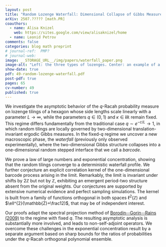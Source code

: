 ```yaml
---
layout: post
title: "Random Lozenge Waterfall: Dimensional Collapse of Gibbs Measures"
arXiv: 2507.????? [math.PR]
coauthors:
  - name: Alisa Knizel
    web: https://sites.google.com/view/alisaknizel/home
  - name: Leonid Petrov
comments: false
categories: blog math preprint
# journal-ref:  PMP?
# journal-web:
image: __STORAGE_URL__/img/papers/waterfall_paper.png
image-alt: "Left: the three types of lozenges. Center: an example of a lozenge tiling of a hexagon whose side lengths are all equal to 3. Right: a perfect sample of the q-Racah random tiling with N=50, T=100, S=30, q=0.7, and κ=3i. The cross-section of the 3D surface across the middle represents the barcode process."
show-date: true
pdf: 49-random-lozenge-waterfall.pdf
post-pdf: true
pages: 65
cv-number: 49
published: true
---
```


We investigate the asymptotic behavior of the $q$-Racah
probability measure on lozenge tilings of a hexagon whose
side lengths scale linearly with a parameter $L\to\infty$,
while the parameters $q\in(0,1)$ and $\kappa\in
\mathbf{i}\mathbb{R}$ remain fixed.
This regime differs fundamentally
from the traditional case $q\sim e^{-c/L}\to1$, in which
random tilings are locally governed by two-dimensional
translation-invariant ergodic Gibbs measures.
In
the fixed-$q$ regime we uncover a new macroscopic phase, the
*waterfall* (previously only observed experimentally),
where the two-dimensional Gibbs structure collapses into a
one-dimensional random stepped interface that we call a
*barcode*.

We prove a law of large numbers and
exponential concentration, showing that the random tilings
converge to a deterministic waterfall profile.
We further conjecture an explicit
correlation kernel of the one-dimensional barcode process
arising in the limit.
Remarkably, the limit is invariant under shifts by
$2\mathbb{Z}$ but not by $\mathbb{Z}$, exhibiting an
emergent period-two structure absent from the original
weights.
Our conjectures are supported by extensive numerical
evidence and perfect sampling simulations.
The kernel is built from a family of
functions orthogonal in both spaces
$\ell^{2}(\mathbb{Z})$
and $\ell^{2}(\mathbb{Z}+\frac12)$,
that may be of independent interest.

Our proofs adapt the spectral projection method of
[Borodin--Gorin--Rains (2009)](https://arxiv.org/abs/0905.0679) to the regime with fixed $q$.
The resulting asymptotic analysis is substantially more
involved, and leads to non-self-adjoint operators. We
overcome these challenges in the exponential concentration
result by a separate argument based on sharp bounds for the
ratios of probabilities under the $q$-Racah orthogonal polynomial ensemble.
